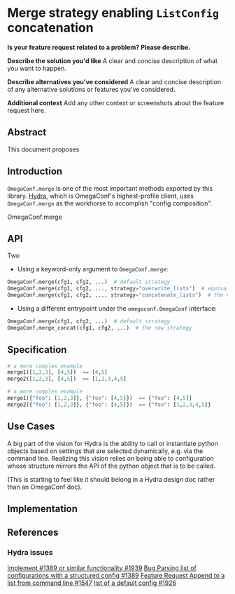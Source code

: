 # Merge strategy enabling `ListConfig` concatenation



**Is your feature request related to a problem? Please describe.**

**Describe the solution you'd like**
A clear and concise description of what you want to happen.

**Describe alternatives you've considered**
A clear and concise description of any alternative solutions or features you've considered.

**Additional context**
Add any other context or screenshots about the feature request here.


## Abstract
This document proposes 

## Introduction
`OmegaConf.merge` is one of the most important methods exported by this library. [Hydra](hydra.cc), which is OmegaConf's highest-profile client, uses `OmegaConf.merge` as the workhorse to accomplish "config composition".

OmegaConf.merge
## API
Two 
- Using a keyword-only argument to `OmegaConf.merge`:
```python
OmegaConf.merge(cfg1, cfg2, ...)  # default strategy
OmegaConf.merge(cfg1, cfg2, ..., strategy="overwrite_lists")  # equivalent
OmegaConf.merge(cfg1, cfg2, ..., strategy="concatenate_lists")  # the new strategy
```
- Using a different entrypoint under the `omegaconf.OmegaConf` interface:
```python
OmegaConf.merge(cfg1, cfg2, ...)  # default strategy
OmegaConf.merge_concat(cfg1, cfg2, ...)  # the new strategy
```

## Specification
```python
# a more complex example
merge1([1,2,3], [4,5])  == [4,5]
merge2([1,2,3], [4,5])  == [1,2,3,4,5]

# a more complex example
merge1({"foo": [1,2,3]}, {"foo": [4,5]})  == {"foo": [4,5]}
merge2({"foo": [1,2,3]}, {"foo": [4,5]})  == {"foo": [1,2,3,4,5]}
```
## Use Cases
A big part of the vision for Hydra is the ability to call or instantiate python
objects based on settings that are selected dynamically, e.g. via the command line.
Realizing this vision relies on being able to configuration whose structure mirrors the
API of the python object that is to be called.

(This is starting to feel like it should belong in a Hydra design doc rather than an OmegaConf doc).

## Implementation
## References

### Hydra issues
[Implement #1389 or similar functionality #1939](https://github.com/facebookresearch/hydra/issues/1939)
[Bug Parsing list of configurations with a structured config #1389](https://github.com/facebookresearch/hydra/issues/1389)
[Feature Request Append to a list from command line #1547](https://github.com/facebookresearch/hydra/issues/1547)
[list of a default config #1926](https://github.com/facebookresearch/hydra/issues/1926)
